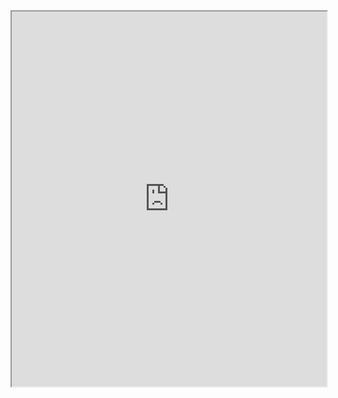 <iframe src="https://github.com/utkarsh-vijay/StableDiffusedQr/blob/main/flow.pdf" width="100%" height="600px"></iframe>
